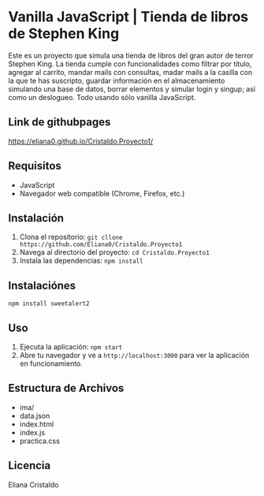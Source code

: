 # Vanilla JavaScript | Tienda de libros de Stephen King 

Este es un proyecto que simula una tienda de libros del gran autor de terror Stephen King. La tienda cumple con funcionalidades como filtrar por título, agregar al carrito, mandar mails con consultas, madar mails a la casilla con la que te has suscripto, guardar información en el almacenamiento simulando una base de datos, borrar elementos y simular login y singup; así como un deslogueo. Todo usando sólo vanilla JavaScript.

## Link de githubpages

https://eliana0.github.io/Cristaldo.Proyecto1/

## Requisitos

- JavaScript
- Navegador web compatible (Chrome, Firefox, etc.)

## Instalación

1. Clona el repositorio: `git cllone https://github.com/Eliana0/Cristaldo.Proyecto1`
2. Navega al directorio del proyecto: `cd Cristaldo.Proyecto1`
3. Instala las dependencias: `npm install`

## Instalaciónes

`npm install sweetalert2`

## Uso

1. Ejecuta la aplicación: `npm start`
2. Abre tu navegador y ve a `http://localhost:3000` para ver la aplicación en funcionamiento.

## Estructura de Archivos

- ima/ 
- data.json
- index.html
- index.js
- practica.css

## Licencia

Eliana Cristaldo
